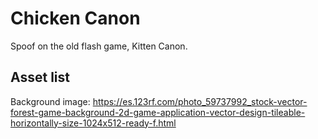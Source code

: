 # Chicken Canon
Spoof on the old flash game, Kitten Canon.






## Asset list
Background image: https://es.123rf.com/photo_59737992_stock-vector-forest-game-background-2d-game-application-vector-design-tileable-horizontally-size-1024x512-ready-f.html

